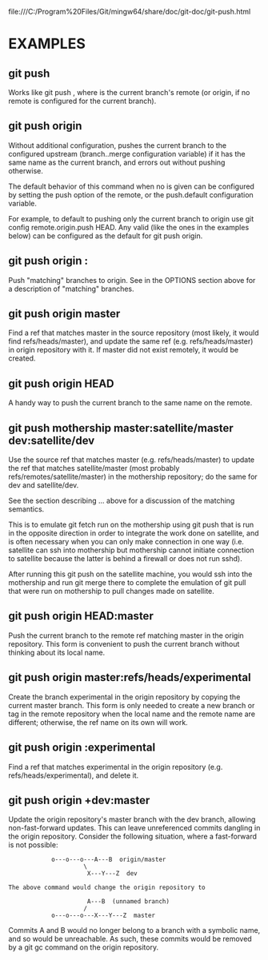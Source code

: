 file:///C:/Program%20Files/Git/mingw64/share/doc/git-doc/git-push.html

# EXAMPLES

## git push

Works like git push <remote>, where <remote> is the current branch's remote (or origin, if no remote is configured for the current branch).

## git push origin

Without additional configuration, pushes the current branch to the configured upstream (branch.<name>.merge configuration variable) if it has the same name as the current branch, and errors out without pushing otherwise.

The default behavior of this command when no <refspec> is given can be configured by setting the push option of the remote, or the push.default configuration variable.

For example, to default to pushing only the current branch to origin use git config remote.origin.push HEAD. Any valid <refspec> (like the ones in the examples below) can be configured as the default for git push origin.

## git push origin :

Push "matching" branches to origin. See <refspec> in the OPTIONS section above for a description of "matching" branches.

## git push origin master

Find a ref that matches master in the source repository (most likely, it would find refs/heads/master), and update the same ref (e.g. refs/heads/master) in origin repository with it. If master did not exist remotely, it would be created.

## git push origin HEAD

A handy way to push the current branch to the same name on the remote.

## git push mothership master:satellite/master dev:satellite/dev

Use the source ref that matches master (e.g. refs/heads/master) to update the ref that matches satellite/master (most probably refs/remotes/satellite/master) in the mothership repository; do the same for dev and satellite/dev.

See the section describing <refspec>... above for a discussion of the matching semantics.

This is to emulate git fetch run on the mothership using git push that is run in the opposite direction in order to integrate the work done on satellite, and is often necessary when you can only make connection in one way (i.e. satellite can ssh into mothership but mothership cannot initiate connection to satellite because the latter is behind a firewall or does not run sshd).

After running this git push on the satellite machine, you would ssh into the mothership and run git merge there to complete the emulation of git pull that were run on mothership to pull changes made on satellite.

## git push origin HEAD:master

Push the current branch to the remote ref matching master in the origin repository. This form is convenient to push the current branch without thinking about its local name.

## git push origin master:refs/heads/experimental

Create the branch experimental in the origin repository by copying the current master branch. This form is only needed to create a new branch or tag in the remote repository when the local name and the remote name are different; otherwise, the ref name on its own will work.

## git push origin :experimental

Find a ref that matches experimental in the origin repository (e.g. refs/heads/experimental), and delete it.

## git push origin +dev:master

Update the origin repository's master branch with the dev branch, allowing non-fast-forward updates. This can leave unreferenced commits dangling in the origin repository. Consider the following situation, where a fast-forward is not possible:

                o---o---o---A---B  origin/master
                         \
                          X---Y---Z  dev

    The above command would change the origin repository to

                          A---B  (unnamed branch)
                         /
                o---o---o---X---Y---Z  master

Commits A and B would no longer belong to a branch with a symbolic name, and so would be unreachable. As such, these commits would be removed by a git gc command on the origin repository.

